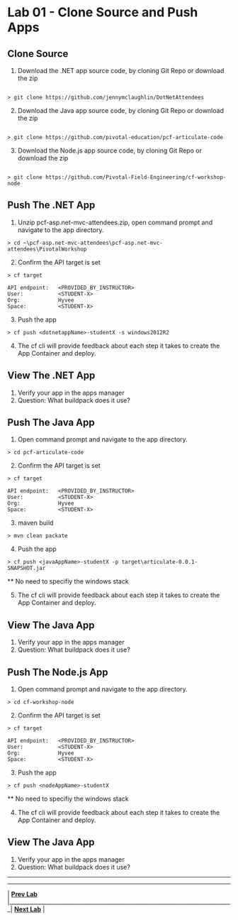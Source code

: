 [vsCodeStartupCs]: img/vsCodeStartupCs.png " "
[vsCodeFortuneControllerCs]: img/vsCodeFortuneControllerCs.png " "
[vsCodeFortuneCs]: img/vsCodeFortuneCs.png " "



# Lab 01 - Clone Source and Push Apps

## Clone Source

1. Download the .NET app source code, by cloning Git Repo or download the zip
```

> git clone https://github.com/jennymclaughlin/DotNetAttendees

```
2. Download the Java app source code, by cloning Git Repo or download the zip
```

> git clone https://github.com/pivotal-education/pcf-articulate-code

```
3. Download the Node.js app source code, by cloning Git Repo or download the zip
```

> git clone https://github.com/Pivotal-Field-Engineering/cf-workshop-node

```

## Push The .NET App
1. Unzip pcf-asp.net-mvc-attendees.zip, open command prompt and navigate to the app directory.
```
> cd ~\pcf-asp.net-mvc-attendees\pcf-asp.net-mvc-attendees\PivotalWorkshop
```
2. Confirm the API target is set
```
> cf target

API endpoint:   <PROVIDED_BY_INSTRUCTOR>
User:           <STUDENT-X>
Org:            Hyvee
Space:          <STUDENT-X>
```
3. Push the app
```
> cf push <dotnetappName>-studentX -s windows2012R2 
```
4. The cf cli will provide feedback about each step it takes to create the App Container and deploy.

## View The .NET App
1. Verify your app in the apps manager
2. Question: What buildpack does it use?

## Push The Java App
1. Open command prompt and navigate to the app directory.
```
> cd pcf-articulate-code
```
2. Confirm the API target is set
```
> cf target

API endpoint:   <PROVIDED_BY_INSTRUCTOR>
User:           <STUDENT-X>
Org:            Hyvee
Space:          <STUDENT-X>
```
3. maven build
```
> mvn clean packate 
```
4. Push the app
```
> cf push <javaAppName>-studentX -p target\articulate-0.0.1-SNAPSHOT.jar
```
** No need to specifiy the windows stack

5. The cf cli will provide feedback about each step it takes to create the App Container and deploy.

## View The Java App
1. Verify your app in the apps manager
2. Question: What buildpack does it use?

## Push The Node.js App
1. Open command prompt and navigate to the app directory.
```
> cd cf-workshop-node
```
2. Confirm the API target is set
```
> cf target

API endpoint:   <PROVIDED_BY_INSTRUCTOR>
User:           <STUDENT-X>
Org:            Hyvee
Space:          <STUDENT-X>
```
3. Push the app
```
> cf push <nodeAppName>-studentX 
```
** No need to specifiy the windows stack

4. The cf cli will provide feedback about each step it takes to create the App Container and deploy.

## View The Java App
1. Verify your app in the apps manager
2. Question: What buildpack does it use?

___

___
| **[Prev Lab](../AppMgr-Login/README.md)** |_______________________________________________________________________________| **[Next Lab](../Lab-02/README.md)** |
